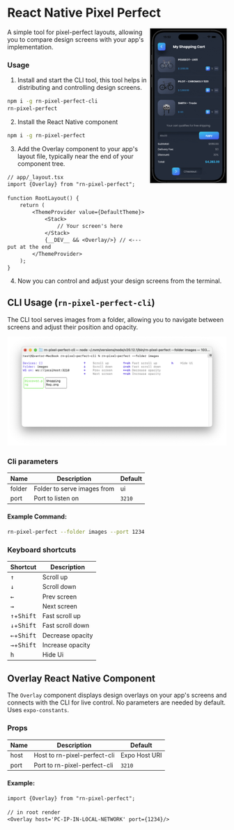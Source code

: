 # React Native Pixel Perfect

<div>
  <img align="right" width="35%" src="./assets/presentation.gif">
</div>

A simple tool for pixel-perfect layouts, allowing you to compare design screens with your app's implementation.

### Usage

1. Install and start the CLI tool, this tool helps in distributing and controlling design screens.

```bash
npm i -g rn-pixel-perfect-cli
rn-pixel-perfect
```

2. Install the React Native component

```bash
npm i -g rn-pixel-perfect
```

3. Add the Overlay component to your app's layout file, typically near the end of your component tree.

```tsx
// app/_layout.tsx
import {Overlay} from "rn-pixel-perfect";

function RootLayout() {
    return (
        <ThemeProvider value={DefaultTheme}>
            <Stack>
                // Your screen's here
            </Stack>
            {__DEV__ && <Overlay/>} // <--- put at the end
        </ThemeProvider>
    );
}
```

4. Now you can control and adjust your design screens from the terminal.

## CLI Usage (`rn-pixel-perfect-cli`)

The CLI tool serves images from a folder, allowing you to navigate between screens and adjust their position and
opacity.

![image](./assets/terminal.png)

### Cli parameters

| Name   | Description                 | Default |
|--------|-----------------------------|---------|
| folder | Folder to serve images from | ui      |
| port   | Port to listen on           | `3210`  |

#### Example Command:

```bash
rn-pixel-perfect --folder images --port 1234
```

### Keyboard shortcuts

| Shortcut                      | Description      | 
|-------------------------------|------------------|
| <kbd>↑</kbd>                  | Scroll up        | 
| <kbd>↓</kbd>                  | Scroll down      | 
| <kbd>←</kbd>                  | Prev screen      | 
| <kbd>→</kbd>                  | Next screen      | 
| <kbd>↑</kbd>+<kbd>Shift</kbd> | Fast scroll up   | 
| <kbd>↓</kbd>+<kbd>Shift</kbd> | Fast scroll down | 
| <kbd>←</kbd>+<kbd>Shift</kbd> | Decrease opacity | 
| <kbd>→</kbd>+<kbd>Shift</kbd> | Increase opacity | 
| <kbd>h</kbd>                  | Hide Ui          | 

## Overlay React Native Component

The `Overlay` component displays design overlays on your app's screens and connects with the CLI for live control. 
No parameters are needed by default. 
Uses `expo-constants`.

### Props

| Name | Description                  | Default       |
|------|------------------------------|---------------|
| host | Host to rn-pixel-perfect-cli | Expo Host URI |
| port | Port to rn-pixel-perfect-cli | `3210`        |

#### Example:

```tsx
import {Overlay} from "rn-pixel-perfect";

// in root render
<Overlay host='PC-IP-IN-LOCAL-NETWORK' port={1234}/>

```